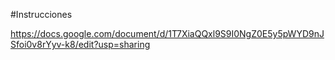 #Instrucciones

https://docs.google.com/document/d/1T7XiaQQxl9S9I0NgZ0E5y5pWYD9nJSfoi0v8rYyv-k8/edit?usp=sharing
